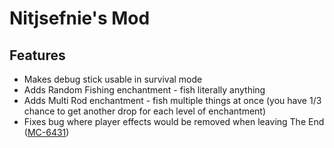 # Nitjsefnie's Mod

## Features
- Makes debug stick usable in survival mode
- Adds Random Fishing enchantment - fish literally anything
- Adds Multi Rod enchantment - fish multiple things at once
(you have 1/3 chance to get another drop for each level of enchantment)
- Fixes bug where player effects would be removed when leaving The End
([MC-6431](https://bugs.mojang.com/browse/MC-6431))